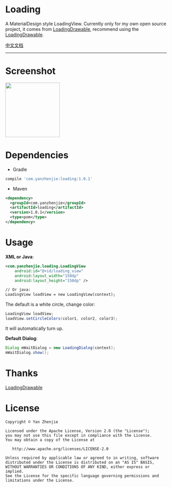 ﻿# Loading

A MaterialDesign style LoadingView. Currently only for my own open source project, it comes from [LoadingDrawable](https://github.com/dinuscxj/LoadingDrawable), recommend using the [LoadingDrawable](https://github.com/dinuscxj/LoadingDrawable).

[中文文档](./README-CN.md)  

----

# Screenshot
<image src="./image/1.gif" width="170px"/>

# Dependencies
* Gradle
```groovy
compile 'com.yanzhenjie:loading:1.0.1'
```

* Maven
```xml
<dependency>
  <groupId>com.yanzhenjie</groupId>
  <artifactId>loading</artifactId>
  <version>1.0.1</version>
  <type>pom</type>
</dependency>
```

# Usage

**XML or Java**:  
```xml
<com.yanzhenjie.loading.LoadingView
    android:id="@+id/loading_view"
    android:layout_width="150dp"
    android:layout_height="150dp" />

// Or java:  
LoadingView loadView = new LoadingView(context);
```

The default is a white circle, change color:  
```java
LoadingView loadView;
loadView.setCircleColors(color1, color2, color3);
```

It will automatically turn up.  

**Default Dialog**:  
```java
Dialog mWaitDialog = new LoadingDialog(context);
mWaitDialog.show();
```

# Thanks
[LoadingDrawable](https://github.com/dinuscxj/LoadingDrawable)

# License
```text
Copyright © Yan Zhenjie

Licensed under the Apache License, Version 2.0 (the "License");
you may not use this file except in compliance with the License.
You may obtain a copy of the License at

   http://www.apache.org/licenses/LICENSE-2.0

Unless required by applicable law or agreed to in writing, software
distributed under the License is distributed on an "AS IS" BASIS,
WITHOUT WARRANTIES OR CONDITIONS OF ANY KIND, either express or implied.
See the License for the specific language governing permissions and
limitations under the License.
```